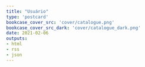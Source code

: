 ```yaml
---
title: "Usuário"
type: 'postcard'
bookcase_cover_src: 'cover/catalogue.png'
bookcase_cover_src_dark: 'cover/catalogue_dark.png'
date: 2021-02-06
outputs:
- html
- rss
- json
---
```

